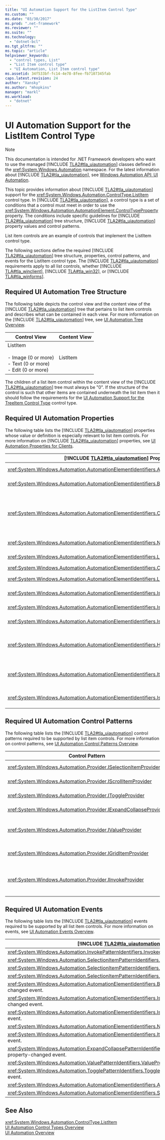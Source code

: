 ```yaml
---
title: "UI Automation Support for the ListItem Control Type"
ms.custom: ""
ms.date: "03/30/2017"
ms.prod: ".net-framework"
ms.reviewer: ""
ms.suite: ""
ms.technology: 
  - "dotnet-bcl"
ms.tgt_pltfrm: ""
ms.topic: "article"
helpviewer_keywords: 
  - "control types, List"
  - "List Item control type"
  - "UI Automation, List Item control type"
ms.assetid: 34f533bf-fc14-4e78-8fee-fb7107345fab
caps.latest.revision: 24
author: "Xansky"
ms.author: "mhopkins"
manager: "markl"
ms.workload: 
  - "dotnet"
---
```

# UI Automation Support for the ListItem Control Type
> [!NOTE]
>  This documentation is intended for .NET Framework developers who want to use the managed [!INCLUDE [TLA2#tla_uiautomation](../../../includes/tla2sharptla-uiautomation-md.md)] classes defined in the <xref:System.Windows.Automation> namespace. For the latest information about [!INCLUDE [TLA2#tla_uiautomation](../../../includes/tla2sharptla-uiautomation-md.md)], see [Windows Automation API: UI Automation](http://go.microsoft.com/fwlink/?LinkID=156746).  

 This topic provides information about [!INCLUDE [TLA2#tla_uiautomation](../../../includes/tla2sharptla-uiautomation-md.md)] support for the <xref:System.Windows.Automation.ControlType.ListItem> control type. In [!INCLUDE [TLA2#tla_uiautomation](../../../includes/tla2sharptla-uiautomation-md.md)], a control type is a set of conditions that a control must meet in order to use the <xref:System.Windows.Automation.AutomationElement.ControlTypeProperty> property. The conditions include specific guidelines for [!INCLUDE [TLA2#tla_uiautomation](../../../includes/tla2sharptla-uiautomation-md.md)] tree structure, [!INCLUDE [TLA2#tla_uiautomation](../../../includes/tla2sharptla-uiautomation-md.md)] property values and control patterns.  

 List item controls are an example of controls that implement the ListItem control type.  

 The following sections define the required [!INCLUDE [TLA2#tla_uiautomation](../../../includes/tla2sharptla-uiautomation-md.md)] tree structure, properties, control patterns, and events for the ListItem control type. The [!INCLUDE [TLA2#tla_uiautomation](../../../includes/tla2sharptla-uiautomation-md.md)] requirements apply to all list controls, whether [!INCLUDE [TLA#tla_winclient](../../../includes/tlasharptla-winclient-md.md)], [!INCLUDE [TLA#tla_win32](../../../includes/tlasharptla-win32-md.md)], or [!INCLUDE [TLA#tla_winforms](../../../includes/tlasharptla-winforms-md.md)].  

<a name="Required_UI_Automation_Tree_Structure"></a>   
## Required UI Automation Tree Structure  
 The following table depicts the control view and the content view of the [!INCLUDE [TLA2#tla_uiautomation](../../../includes/tla2sharptla-uiautomation-md.md)] tree that pertains to list item controls and describes what can be contained in each view. For more information on the [!INCLUDE [TLA2#tla_uiautomation](../../../includes/tla2sharptla-uiautomation-md.md)] tree, see [UI Automation Tree Overview](../../../docs/framework/ui-automation/ui-automation-tree-overview.md).  

|Control View|Content View|  
|------------------|------------------|  
|ListItem<br /><br /> -   Image (0 or more)<br />-   Text (0 or more)<br />-   Edit (0 or more)|ListItem|  

 The children of a list item control within the content view of the [!INCLUDE [TLA2#tla_uiautomation](../../../includes/tla2sharptla-uiautomation-md.md)] tree must always be "0". If the structure of the control is such that other items are contained underneath the list item then it should follow the requirements for the [UI Automation Support for the TreeItem Control Type](../../../docs/framework/ui-automation/ui-automation-support-for-the-treeitem-control-type.md) control type.  

<a name="Required_UI_Automation_Properties"></a>   
## Required UI Automation Properties  
 The following table lists the [!INCLUDE [TLA2#tla_uiautomation](../../../includes/tla2sharptla-uiautomation-md.md)] properties whose value or definition is especially relevant to list item controls. For more information on [!INCLUDE [TLA2#tla_uiautomation](../../../includes/tla2sharptla-uiautomation-md.md)] properties, see [UI Automation Properties for Clients](../../../docs/framework/ui-automation/ui-automation-properties-for-clients.md).  


| [!INCLUDE [TLA2#tla_uiautomation](../../../includes/tla2sharptla-uiautomation-md.md)] Property |    Value    |                                                                                                                                                                                                  Notes                                                                                                                                                                                                   |
|------------------------------------------------------------------------------------------------|-------------|----------------------------------------------------------------------------------------------------------------------------------------------------------------------------------------------------------------------------------------------------------------------------------------------------------------------------------------------------------------------------------------------------------|
|       <xref:System.Windows.Automation.AutomationElementIdentifiers.AutomationIdProperty>       | See notes.  |                                                                                                                                                           The value of this property needs to be unique across all controls in an application.                                                                                                                                                           |
|    <xref:System.Windows.Automation.AutomationElementIdentifiers.BoundingRectangleProperty>     | See notes.  |                                                                                                                                                   This value of this property should include the area of the image and text contents of the list item.                                                                                                                                                   |
|      <xref:System.Windows.Automation.AutomationElementIdentifiers.ClickablePointProperty>      |   Depends   | If the list control has a clickable point (a point that can be clicked to cause the list to take focus) then that point must be exposed through this property. If the list control is completely covered by descendant list items it will raise a <xref:System.Windows.Automation.NoClickablePointException> to indicate that the client must ask an item inside the list control for a clickable point. |
|           <xref:System.Windows.Automation.AutomationElementIdentifiers.NameProperty>           | See notes.  |                                                                                                                                                        The value of a list item control's name property comes from the text contents of the item.                                                                                                                                                        |
|        <xref:System.Windows.Automation.AutomationElementIdentifiers.LabeledByProperty>         | See notes.  |                                                                                                                                                       If there is a static text label then this property must expose a reference to that control.                                                                                                                                                        |
|       <xref:System.Windows.Automation.AutomationElementIdentifiers.ControlTypeProperty>        |  ListItem   |                                                                                                                                                                              This value is the same for all UI frameworks.                                                                                                                                                                               |
|   <xref:System.Windows.Automation.AutomationElementIdentifiers.LocalizedControlTypeProperty>   | "list item" |                                                                                                                                                                       Localized string corresponding to the ListItem control type.                                                                                                                                                                       |
|     <xref:System.Windows.Automation.AutomationElementIdentifiers.IsContentElementProperty>     |    True     |                                                                                                                        The list control is always included in the content view of the [!INCLUDE [TLA2#tla_uiautomation](../../../includes/tla2sharptla-uiautomation-md.md)] tree.                                                                                                                        |
|     <xref:System.Windows.Automation.AutomationElementIdentifiers.IsControlElementProperty>     |    True     |                                                                                                                        The list control is always included in the control view of the [!INCLUDE [TLA2#tla_uiautomation](../../../includes/tla2sharptla-uiautomation-md.md)] tree.                                                                                                                        |
|   <xref:System.Windows.Automation.AutomationElementIdentifiers.IsKeyboardFocusableProperty>    |    True     |                                                                                                                                                           If the container can accept keyboard input then this property value should be true.                                                                                                                                                            |
|         <xref:System.Windows.Automation.AutomationElementIdentifiers.HelpTextProperty>         |     ""      |                                                              The Help text for list controls should explain why the user is being asked to make a choice from a list of options, which is typically the same type of information presented through a tooltip. For example, "Select an item to set the display resolution for your monitor."                                                              |
|         <xref:System.Windows.Automation.AutomationElementIdentifiers.ItemTypeProperty>         |   Depends   |                                                                                     This property should be exposed for list item controls that are representing an underlying object. These list item controls typically have an icon associated with the control that users associate with the underlying object.                                                                                      |
|       <xref:System.Windows.Automation.AutomationElementIdentifiers.IsOffscreenProperty>        |   Depends   |                                                                                                                     This property must return a value for whether the list item is currently scrolled into view within the parent container that implements Scroll control pattern.                                                                                                                      |

<a name="Required_UI_Automation_Control_Patterns"></a>   
## Required UI Automation Control Patterns  
 The following table lists the [!INCLUDE [TLA2#tla_uiautomation](../../../includes/tla2sharptla-uiautomation-md.md)] control patterns required to be supported by list item controls. For more information on control patterns, see [UI Automation Control Patterns Overview](../../../docs/framework/ui-automation/ui-automation-control-patterns-overview.md).  


|                          Control Pattern                          | Support |                                                                                                                                                                                                             Notes                                                                                                                                                                                                              |
|-------------------------------------------------------------------|---------|--------------------------------------------------------------------------------------------------------------------------------------------------------------------------------------------------------------------------------------------------------------------------------------------------------------------------------------------------------------------------------------------------------------------------------|
| <xref:System.Windows.Automation.Provider.ISelectionItemProvider>  |   Yes   |                                                                                                                                                    List item control must implement this control pattern. This allows list items controls to convey when they are selected.                                                                                                                                                    |
|   <xref:System.Windows.Automation.Provider.IScrollItemProvider>   | Depends |                                                                                                                                                       If the list item is contained within a container that is scrollable then this control pattern must be implemented.                                                                                                                                                       |
|     <xref:System.Windows.Automation.Provider.IToggleProvider>     | Depends |                                                                                                                                             If the list item is checkable and the action does not perform a selection state change then this control pattern must be implemented.                                                                                                                                              |
| <xref:System.Windows.Automation.Provider.IExpandCollapseProvider> | Depends |                                                                                                                                                           If the item can be manipulated to show or hide information then this control pattern must be implemented.                                                                                                                                                            |
|     <xref:System.Windows.Automation.Provider.IValueProvider>      | Depends |                                                                If the item can be edited then this control pattern must be implemented. Changes to the list item control will cause changes to the values of <xref:System.Windows.Automation.AutomationElementIdentifiers.NameProperty>, and <xref:System.Windows.Automation.Provider.IValueProvider.Value%2A>.                                                                |
|    <xref:System.Windows.Automation.Provider.IGridItemProvider>    | Depends |                                                                                                                      If item to item spatial navigation is supported within the list container and the container is arranged in rows and columns then the Grid Item control pattern must be implemented.                                                                                                                       |
|     <xref:System.Windows.Automation.Provider.IInvokeProvider>     | Depends | If the item has a command that can be performed on it, separate from selection, then this pattern must be implemented. This is typically an action associated with double-clicking the list item control. Examples would be launching a document from [!INCLUDE [TLA#tla_winexpl](../../../includes/tlasharptla-winexpl-md.md)], or playing a music file in [!INCLUDE [TLA#tla_wmp](../../../includes/tlasharptla-wmp-md.md)]. |

<a name="Required_UI_Automation_Events"></a>   
## Required UI Automation Events  
 The following table lists the [!INCLUDE [TLA2#tla_uiautomation](../../../includes/tla2sharptla-uiautomation-md.md)] events required to be supported by all list item controls. For more information on events, see [UI Automation Events Overview](../../../docs/framework/ui-automation/ui-automation-events-overview.md).  


|              [!INCLUDE [TLA2#tla_uiautomation](../../../includes/tla2sharptla-uiautomation-md.md)] Event              | Support  | Notes |
|-----------------------------------------------------------------------------------------------------------------------|----------|-------|
|                        <xref:System.Windows.Automation.InvokePatternIdentifiers.InvokedEvent>                         | Depends  | None  |
|             <xref:System.Windows.Automation.SelectionItemPatternIdentifiers.ElementAddedToSelectionEvent>             | Required | None  |
|           <xref:System.Windows.Automation.SelectionItemPatternIdentifiers.ElementRemovedFromSelectionEvent>           | Required | None  |
|                 <xref:System.Windows.Automation.SelectionItemPatternIdentifiers.ElementSelectedEvent>                 | Required | None  |
|    <xref:System.Windows.Automation.AutomationElementIdentifiers.BoundingRectangleProperty> property-changed event.    | Required | None  |
|       <xref:System.Windows.Automation.AutomationElementIdentifiers.IsOffscreenProperty> property-changed event.       | Required | None  |
|        <xref:System.Windows.Automation.AutomationElementIdentifiers.IsEnabledProperty> property-changed event.        | Required | None  |
|                      <xref:System.Windows.Automation.AutomationElementIdentifiers.NameProperty>                       | Required | None  |
|       <xref:System.Windows.Automation.AutomationElementIdentifiers.ItemStatusProperty> property-changed event.        | Depends  | None  |
| <xref:System.Windows.Automation.ExpandCollapsePatternIdentifiers.ExpandCollapseStateProperty> property-changed event. | Depends  | None  |
|            <xref:System.Windows.Automation.ValuePatternIdentifiers.ValueProperty> property-changed event.             | Depends  | None  |
|         <xref:System.Windows.Automation.TogglePatternIdentifiers.ToggleStateProperty> property-changed event.         | Depends  | None  |
|               <xref:System.Windows.Automation.AutomationElementIdentifiers.AutomationFocusChangedEvent>               | Required | None  |
|                  <xref:System.Windows.Automation.AutomationElementIdentifiers.StructureChangedEvent>                  | Required | None  |

## See Also  
 <xref:System.Windows.Automation.ControlType.ListItem>  
 [UI Automation Control Types Overview](../../../docs/framework/ui-automation/ui-automation-control-types-overview.md)  
 [UI Automation Overview](../../../docs/framework/ui-automation/ui-automation-overview.md)
